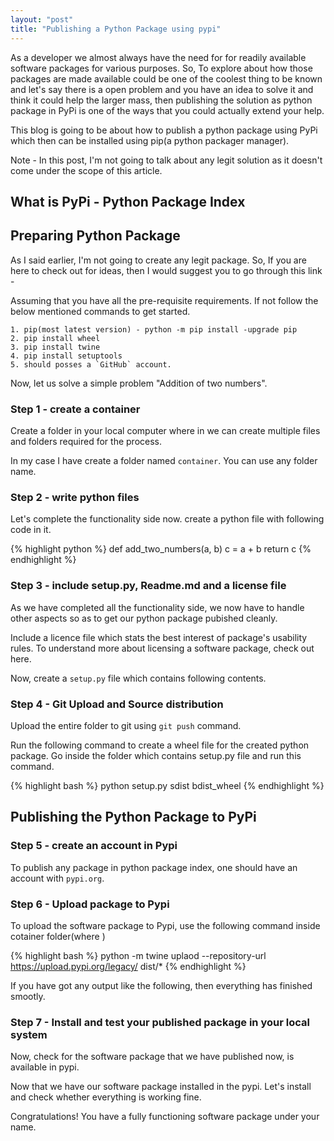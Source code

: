 ```yaml
---
layout: "post"
title: "Publishing a Python Package using pypi"
---
```


As a developer we almost always have the need for for readily available software packages for various purposes. So, To explore about how those packages are made available could be one of the coolest thing to be known and let's say there is a open problem and you have an idea to solve it and think it could help the larger mass, then publishing the solution as python package in PyPi is one of the ways that you could actually extend your help.
 
This blog is going to be about how to publish a python package using PyPi which then can be installed using pip(a python packager manager).

Note - In this post, I'm not going to talk about any legit solution as it doesn't come under the scope of this article.
## What is PyPi - Python Package Index

## Preparing Python Package
As I said earlier, I'm not going to create any legit package. So, If you are here to check out for ideas, then I would suggest you to go through this link - 

Assuming that you have all the pre-requisite requirements. If not follow the below mentioned commands to get started.

```
1. pip(most latest version) - python -m pip install -upgrade pip
2. pip install wheel
3. pip install twine
4. pip install setuptools
5. should posses a `GitHub` account.
```

Now, let us solve a simple problem "Addition of two numbers".

### Step 1 - create a container
Create a folder in your local computer where in we can create multiple files and folders required for the process. 

In my case I have create a folder named `container`. You can use any folder name. 

### Step 2 - write python files
Let's complete the functionality side now. create a python file with following code in it.

{% highlight python %}
def add_two_numbers(a, b)
    c = a + b 
    return c
{% endhighlight %}

### Step 3 - include setup.py, Readme.md and a license file
As we have completed all the functionality side, we now have to handle other aspects so as to get our python package pubished cleanly.

Include a licence file which stats the best interest of package's usability rules. To understand more about licensing a software package, check out here.


Now, create a `setup.py` file which contains following contents.


### Step 4 - Git Upload and Source distribution
Upload the entire folder to git using `git push` command.



Run the following command to create a wheel file for the created python package.
Go inside the folder which contains setup.py file and run this command.

{% highlight bash %}
python setup.py sdist bdist_wheel
{% endhighlight %}


## Publishing the Python Package to PyPi

### Step 5 - create an account in Pypi
To publish any package in python package index, one should have an account with `pypi.org`.


### Step 6 - Upload package to Pypi
To upload the software package to Pypi, use the following command inside cotainer folder(where )

{% highlight bash %}
python -m twine uplaod --repository-url https://upload.pypi.org/legacy/ dist/*
{% endhighlight %}

If you have got any output like the following, then everything has finished smootly.


### Step 7 - Install and test your published package in your local system
Now, check for the software package that we have published now, is available in pypi.



Now that we have our software package installed in the pypi. Let's install and check whether everything is working fine.



Congratulations! You have a fully functioning software package under your name. 


